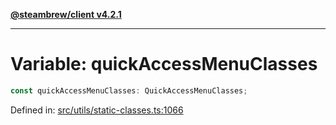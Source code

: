 [**@steambrew/client v4.2.1**](../README.md)

***

# Variable: quickAccessMenuClasses

```ts
const quickAccessMenuClasses: QuickAccessMenuClasses;
```

Defined in: [src/utils/static-classes.ts:1066](https://github.com/shdwmtr/plugutil/blob/b52230e3bd417b9353d983856323dee8a90c4f70/client/src/utils/static-classes.ts#L1066)
